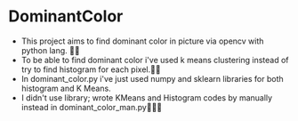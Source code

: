 # DominantColor
* This project aims to find dominant color in picture via opencv with python lang. 👊🏻
* To be able to find dominant color i've used k means clustering instead of try to find histogram for each pixel.💅🏻
* In dominant_color.py i've just used numpy and sklearn libraries for both histogram and K Means.
* I didn't use library; wrote KMeans and Histogram codes by manually instead in dominant_color_man.py🏋🏻‍♀️
